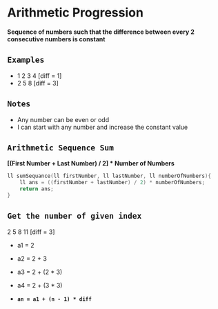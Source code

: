 # Arithmetic Progression
**Sequence of numbers such that the difference between every 2 consecutive numbers is constant**
## `Examples`
  - 1 2 3 4 [diff = 1]
  - 2 5 8 [diff = 3]

## `Notes`

- Any number can be even or odd
- I can start with any number and increase the constant value

## `Arithmetic Sequence Sum`
**[(First Number + Last Number) / 2] * Number of Numbers**
```cpp
ll sumSequance(ll firstNumber, ll lastNumber, ll numberOfNumbers){
    ll ans = ((firstNumber + lastNumber) / 2) * numberOfNumbers;
    return ans;
}
```

## `Get the number of given index`

2 5 8 11 [diff = 3]
- a1 = 2

- a2 = 2 + 3

- a3 = 2 + (2 * 3)

- a4 = 2 + (3 * 3)

- **`an = a1 + (n - 1) * diff`**
